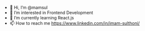 - 👋 Hi, I’m @mamsul
- 👀 I’m interested in Frontend Development
- 🌱 I’m currently learning React.js
- 📫 How to reach me https://www.linkedin.com/in/imam-sulthoni/

<!---
mamsul/mamsul is a ✨ special ✨ repository because its `README.md` (this file) appears on your GitHub profile.
You can click the Preview link to take a look at your changes.
--->
